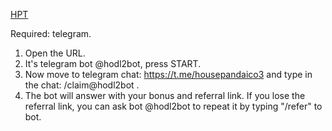 [HPT](http://t.housepanda.eu/hodl2bot?start=FRIEND31)

Required: telegram.

1. Open the URL. 
2. It's telegram bot @hodl2bot, press START. 
3. Now move to telegram chat: https://t.me/housepandaico3 and type in the chat: /claim@hodl2bot . 
4. The bot will answer with your bonus and referral link. 
If you lose the referral link, you can ask bot @hodl2bot to repeat it by typing "/refer" to bot.
